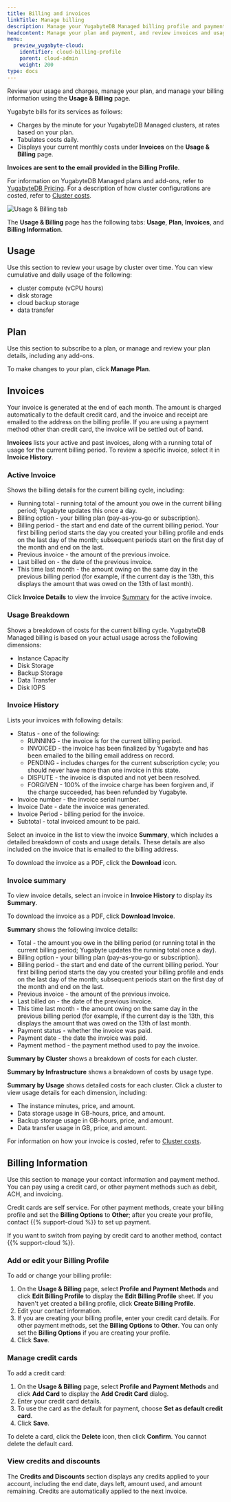 ```yaml
---
title: Billing and invoices
linkTitle: Manage billing
description: Manage your YugabyteDB Managed billing profile and payment methods and view invoices.
headcontent: Manage your plan and payment, and review invoices and usage
menu:
  preview_yugabyte-cloud:
    identifier: cloud-billing-profile
    parent: cloud-admin
    weight: 200
type: docs
---
```


Review your usage and charges, manage your plan, and manage your billing information using the **Usage & Billing** page.

Yugabyte bills for its services as follows:

- Charges by the minute for your YugabyteDB Managed clusters, at rates based on your plan.
- Tabulates costs daily.
- Displays your current monthly costs under **Invoices** on the **Usage & Billing** page.

**Invoices are sent to the email provided in the Billing Profile**.

For information on YugabyteDB Managed plans and add-ons, refer to [YugabyteDB Pricing](https://www.yugabyte.com/pricing/). For a description of how cluster configurations are costed, refer to [Cluster costs](../cloud-billing-costs/).

![Usage & Billing tab](/images/yb-cloud/cloud-admin-billing.png)

The **Usage & Billing** page has the following tabs: **Usage**, **Plan**, **Invoices**, and **Billing Information**.

## Usage

Use this section to review your usage by cluster over time. You can view cumulative and daily usage of the following:

- cluster compute (vCPU hours)
- disk storage
- cloud backup storage
- data transfer

## Plan

Use this section to subscribe to a plan, or manage and review your plan details, including any add-ons.

To make changes to your plan, click **Manage Plan**.

## Invoices

Your invoice is generated at the end of each month. The amount is charged automatically to the default credit card, and the invoice and receipt are emailed to the address on the billing profile. If you are using a payment method other than credit card, the invoice will be settled out of band.

**Invoices** lists your active and past invoices, along with a running total of usage for the current billing period. To review a specific invoice, select it in **Invoice History**.

### Active Invoice

Shows the billing details for the current billing cycle, including:

- Running total - running total of the amount you owe in the current billing period; Yugabyte updates this once a day.
- Billing option - your billing plan (pay-as-you-go or subscription).
- Billing period - the start and end date of the current billing period. Your first billing period starts the day you created your billing profile and ends on the last day of the month; subsequent periods start on the first day of the month and end on the last.
- Previous invoice - the amount of the previous invoice.
- Last billed on - the date of the previous invoice.
- This time last month - the amount owing on the same day in the previous billing period (for example, if the current day is the 13th, this displays the amount that was owed on the 13th of last month).

Click **Invoice Details** to view the invoice [Summary](#invoice-summary) for the active invoice.

### Usage Breakdown

Shows a breakdown of costs for the current billing cycle. YugabyteDB Managed billing is based on your actual usage across the following dimensions:

- Instance Capacity
- Disk Storage
- Backup Storage
- Data Transfer
- Disk IOPS

### Invoice History

Lists your invoices with following details:

- Status - one of the following:
  - RUNNING - the invoice is for the current billing period.
  - INVOICED - the invoice has been finalized by Yugabyte and has been emailed to the billing email address on record.
  - PENDING - includes charges for the current subscription cycle; you should never have more than one invoice in this state.
  - DISPUTE - the invoice is disputed and not yet been resolved.
  - FORGIVEN - 100% of the invoice charge has been forgiven and, if the charge succeeded, has been refunded by Yugabyte.
- Invoice number - the invoice serial number.
- Invoice Date - date the invoice was generated.
- Invoice Period - billing period for the invoice.
- Subtotal - total invoiced amount to be paid.

Select an invoice in the list to view the invoice **Summary**, which includes a detailed breakdown of costs and usage details. These details are also included on the invoice that is emailed to the billing address.

To download the invoice as a PDF, click the **Download** icon.

### Invoice summary

To view invoice details, select an invoice in **Invoice History** to display its **Summary**.

To download the invoice as a PDF, click **Download Invoice**.

**Summary** shows the following invoice details:

- Total - the amount you owe in the billing period (or running total in the current billing period; Yugabyte updates the running total once a day).
- Billing option - your billing plan (pay-as-you-go or subscription).
- Billing period - the start and end date of the current billing period. Your first billing period starts the day you created your billing profile and ends on the last day of the month; subsequent periods start on the first day of the month and end on the last.
- Previous invoice - the amount of the previous invoice.
- Last billed on - the date of the previous invoice.
- This time last month - the amount owing on the same day in the previous billing period (for example, if the current day is the 13th, this displays the amount that was owed on the 13th of last month.
- Payment status - whether the invoice was paid.
- Payment date - the date the invoice was paid.
- Payment method - the payment method used to pay the invoice.

**Summary by Cluster** shows a breakdown of costs for each cluster.

**Summary by Infrastructure** shows a breakdown of costs by usage type.

**Summary by Usage** shows detailed costs for each cluster. Click a cluster to view usage details for each dimension, including:

- The instance minutes, price, and amount.
- Data storage usage in GB-hours, price, and amount.
- Backup storage usage in GB-hours, price, and amount.
- Data transfer usage in GB, price, and amount.

For information on how your invoice is costed, refer to [Cluster costs](../cloud-billing-costs/).

## Billing Information

Use this section to manage your contact information and payment method. You can pay using a credit card, or other payment methods such as debit, ACH, and invoicing.

Credit cards are self service. For other payment methods, create your billing profile and set the **Billing Options** to **Other**; after you create your profile, contact {{% support-cloud %}} to set up payment.

If you want to switch from paying by credit card to another method, contact {{% support-cloud %}}.

### Add or edit your Billing Profile

To add or change your billing profile:

1. On the **Usage & Billing** page, select **Profile and Payment Methods** and click **Edit Billing Profile** to display the **Edit Billing Profile** sheet. If you haven't yet created a billing profile, click **Create Billing Profile**.
1. Edit your contact information.
1. If you are creating your billing profile, enter your credit card details. For other payment methods, set the **Billing Options** to **Other**. You can only set the **Billing Options** if you are creating your profile.
1. Click **Save**.

### Manage credit cards

To add a credit card:

1. On the **Usage & Billing** page, select **Profile and Payment Methods** and click **Add Card** to display the **Add Credit Card** dialog.
1. Enter your credit card details.
1. To use the card as the default for payment, choose **Set as default credit card**.
1. Click **Save**.

To delete a card, click the **Delete** icon, then click **Confirm**. You cannot delete the default card.

### View credits and discounts

The **Credits and Discounts** section displays any credits applied to your account, including the end date, days left, amount used, and amount remaining. Credits are automatically applied to the next invoice.
